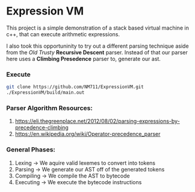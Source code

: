 # Expression VM

This project is a simple demonstration of a stack based virtual machine in c++, that can execute arithmetic expressions.

I also took this opportuninity to try out a different parsing technique aside from the *Old Trusty* **Recursive Descent** parser.
Instead of that our parser here uses a **Climbing Presedence** parser to, generate our ast.


### Execute

```sh
git clone https://github.com/NM711/ExpressionVM.git
./ExpressionVM/build/main.out
```

### Parser Algorithm Resources:

1. https://eli.thegreenplace.net/2012/08/02/parsing-expressions-by-precedence-climbing
2. https://en.wikipedia.org/wiki/Operator-precedence_parser

### General Phases:

1. Lexing -> We aquire valid lexemes to convert into tokens
2. Parsing -> We generate our AST off of the generated tokens
3. Compiling -> We compile the AST to bytecode
4. Executing -> We execute the bytecode instructions
